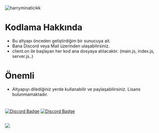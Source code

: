 <br>
<img src="https://count.getloli.com/get/@harryminaticikk?theme=moebooru" alt="harryminaticikk" />
</p>

# Kodlama Hakkında
- Bu altyapı önceden geliştirdiğim bir sunucuya ait.
- Bana Discord veya Mail üzerinden ulaşabilirsiniz. 
- client.on ile başlayan her kod ana dosyaya atılacaktır. (main.js, index.js, server.js..)


# Önemli

- Altyapıyı dilediğiniz yerde kullanabilir ve paylaşabilirsiniz. Lisans bulunmamaktadır.

#

[![Discord Badge](https://img.shields.io/badge/Discord%20-7289DA.svg?&amp;style=for-the-badge&amp;logo=discord&amp;logoColor=white)](https://discords.com/bio/p/suey)
[![Discord Badge](https://img.shields.io/badge/Gmail-D14836?style=for-the-badge&logo=gmail&logoColor=white)](harryminatizm@gmail.com)

<br>
<img src="https://cdn.discordapp.com/attachments/857714065710776320/1023129532678553663/IMG_6851.jpg" alt=" " />
</p>
